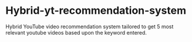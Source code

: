 # Hybrid-yt-recommendation-system
Hybrid YouTube video recommendation system tailored to get 5 most relevant youtube videos based upon the keyword entered.
